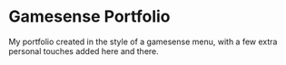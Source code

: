 # Gamesense Portfolio
My portfolio created in the style of a gamesense menu, with a few extra personal touches added here and there.